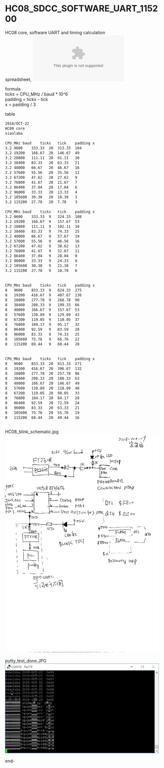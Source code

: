 # HC08_SDCC_SOFTWARE_UART_115200  
HC08 core, software UART and timing calculation  
spreadsheet, ![HC08_baud_padding_calculation.xlsx](HC08_baud_padding_calculation.xlsx)  
  

formula  
ticks = CPU_MHz / baud * 10^6  
padding = ticks - tick  
x = padding / 3  
  


table
```
2018/OCT-22					
HC08 core					
xiaolaba					
					
CPU_MHz	baud	ticks	tick	padding	x
3.2	9600	333.33 	20	313.33 	104 
3.2	19200	166.67 	20	146.67 	49 
3.2	28800	111.11 	20	91.11 	30 
3.2	38400	83.33 	20	63.33 	21 
3.2	48000	66.67 	20	46.67 	16 
3.2	57600	55.56 	20	35.56 	12 
3.2	67200	47.62 	20	27.62 	9 
3.2	76800	41.67 	20	21.67 	7 
3.2	86400	37.04 	20	17.04 	6 
3.2	96000	33.33 	20	13.33 	4 
3.2	105600	30.30 	20	10.30 	3 
3.2	115200	27.78 	20	7.78 	3 
					
CPU_MHz	baud	ticks	tick	padding	x
3.2	9600	333.33 	9	324.33 	108 
3.2	19200	166.67 	9	157.67 	53 
3.2	28800	111.11 	9	102.11 	34 
3.2	38400	83.33 	9	74.33 	25 
3.2	48000	66.67 	9	57.67 	19 
3.2	57600	55.56 	9	46.56 	16 
3.2	67200	47.62 	9	38.62 	13 
3.2	76800	41.67 	9	32.67 	11 
3.2	86400	37.04 	9	28.04 	9 
3.2	96000	33.33 	9	24.33 	8 
3.2	105600	30.30 	9	21.30 	7 
3.2	115200	27.78 	9	18.78 	6 
					
					
CPU_MHz	baud	ticks	tick	padding	x
8	9600	833.33 	9	824.33 	275 
8	19200	416.67 	9	407.67 	136 
8	28800	277.78 	9	268.78 	90 
8	38400	208.33 	9	199.33 	66 
8	48000	166.67 	9	157.67 	53 
8	57600	138.89 	9	129.89 	43 
8	67200	119.05 	9	110.05 	37 
8	76800	104.17 	9	95.17 	32 
8	86400	92.59 	9	83.59 	28 
8	96000	83.33 	9	74.33 	25 
8	105600	75.76 	9	66.76 	22 
8	115200	69.44 	9	60.44 	20 
					
					
CPU_MHz	baud	ticks	tick	padding	x
8	9600	833.33 	20	813.33 	271 
8	19200	416.67 	20	396.67 	132 
8	28800	277.78 	20	257.78 	86 
8	38400	208.33 	20	188.33 	63 
8	48000	166.67 	20	146.67 	49 
8	57600	138.89 	20	118.89 	40 
8	67200	119.05 	20	99.05 	33 
8	76800	104.17 	20	84.17 	28 
8	86400	92.59 	20	72.59 	24 
8	96000	83.33 	20	63.33 	21 
8	105600	75.76 	20	55.76 	19 
8	115200	69.44 	20	49.44 	16 


```  
  
  
HC08_blink_schematic.jpg  
![HC08_blink_schematic.jpg](HC08_blink_schematic.jpg)  
  
  
putty_test_done.JPG    
![putty_test_done.JPG](putty_test_done.JPG)  

end-
